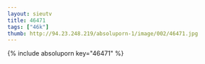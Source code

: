 ```yaml
--- 
layout: sieutv
title: 46471
tags: ["46k"]
thumb: http://94.23.248.219/absoluporn-1/image/002/46471.jpg
---
```

{% include absoluporn key="46471" %} 
